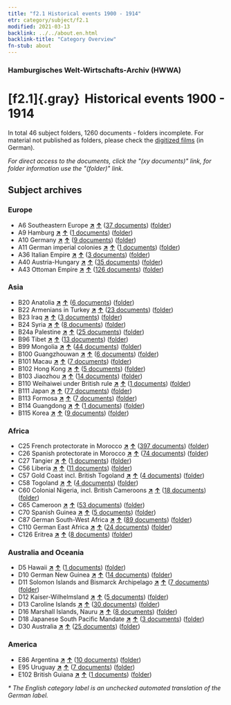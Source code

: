 ```yaml
---
title: "f2.1 Historical events 1900 - 1914"
etr: category/subject/f2.1
modified: 2021-03-13
backlink: ../../about.en.html
backlink-title: "Category Overview"
fn-stub: about
---
```


### Hamburgisches Welt-Wirtschafts-Archiv (HWWA)
# [f2.1]{.gray}&#8201; Historical events 1900 - 1914&#160; 





In total 46 subject folders, 1260 documents - folders incomplete.
For material not published as folders, please check the [digitized films](/film/h1_sh) (in German).

_For direct access to the documents, click the "(xy documents)" link, for folder information use the "(folder)" link._

## Subject archives



### Europe

- A6 Southeastern Europe [**&nearr;**](../../../geo/i/140900/about.en.html "Southeastern Europe (all folders)") [**&uarr;**](../../../geo/about.en.html#A6 "Country category system") (<a href="https://pm20.zbw.eu/dfgview/sh/140900,181392" title="about: Southeastern Europe : Historical events 1900 - 1914" target="_blank">37 documents</a>) ([folder](http://purl.org/pressemappe20/folder/sh/140900,181392))
- A9 Hamburg [**&nearr;**](../../../geo/i/140905/about.en.html "Hamburg (all folders)") [**&uarr;**](../../../geo/about.en.html#A9 "Country category system") (<a href="https://pm20.zbw.eu/dfgview/sh/140905,181392" title="about: Hamburg : Historical events 1900 - 1914" target="_blank">1 documents</a>) ([folder](http://purl.org/pressemappe20/folder/sh/140905,181392))
- A10 Germany [**&nearr;**](../../../geo/i/126128/about.en.html "Germany (all folders)") [**&uarr;**](../../../geo/about.en.html#A10 "Country category system") (<a href="https://pm20.zbw.eu/dfgview/sh/126128,181392" title="about: Germany : Historical events 1900 - 1914" target="_blank">9 documents</a>) ([folder](http://purl.org/pressemappe20/folder/sh/126128,181392))
- A11 German imperial colonies [**&nearr;**](../../../geo/i/140960/about.en.html "German imperial colonies (all folders)") [**&uarr;**](../../../geo/about.en.html#A11 "Country category system") (<a href="https://pm20.zbw.eu/dfgview/sh/140960,181392" title="about: German imperial colonies : Historical events 1900 - 1914" target="_blank">1 documents</a>) ([folder](http://purl.org/pressemappe20/folder/sh/140960,181392))
- A36 Italian Empire [**&nearr;**](../../../geo/i/141012/about.en.html "Italian Empire (all folders)") [**&uarr;**](../../../geo/about.en.html#A36 "Country category system") (<a href="https://pm20.zbw.eu/dfgview/sh/141012,181392" title="about: Italian Empire : Historical events 1900 - 1914" target="_blank">3 documents</a>) ([folder](http://purl.org/pressemappe20/folder/sh/141012,181392))
- A40 Austria-Hungary [**&nearr;**](../../../geo/i/126127/about.en.html "Austria-Hungary (all folders)") [**&uarr;**](../../../geo/about.en.html#A40 "Country category system") (<a href="https://pm20.zbw.eu/dfgview/sh/126127,181392" title="about: Austria-Hungary : Historical events 1900 - 1914" target="_blank">35 documents</a>) ([folder](http://purl.org/pressemappe20/folder/sh/126127,181392))
- A43 Ottoman Empire [**&nearr;**](../../../geo/i/141034/about.en.html "Ottoman Empire (all folders)") [**&uarr;**](../../../geo/about.en.html#A43 "Country category system") (<a href="https://pm20.zbw.eu/dfgview/sh/141034,181392" title="about: Ottoman Empire : Historical events 1900 - 1914" target="_blank">126 documents</a>) ([folder](http://purl.org/pressemappe20/folder/sh/141034,181392))

### Asia

- B20 Anatolia [**&nearr;**](../../../geo/i/141108/about.en.html "Anatolia (all folders)") [**&uarr;**](../../../geo/about.en.html#B20 "Country category system") (<a href="https://pm20.zbw.eu/dfgview/sh/141108,181392" title="about: Anatolia : Historical events 1900 - 1914" target="_blank">6 documents</a>) ([folder](http://purl.org/pressemappe20/folder/sh/141108,181392))
- B22 Armenians in Turkey [**&nearr;**](../../../geo/i/141112/about.en.html "Armenians in Turkey (all folders)") [**&uarr;**](../../../geo/about.en.html#B22 "Country category system") (<a href="https://pm20.zbw.eu/dfgview/sh/141112,181392" title="about: Armenians in Turkey : Historical events 1900 - 1914" target="_blank">23 documents</a>) ([folder](http://purl.org/pressemappe20/folder/sh/141112,181392))
- B23 Iraq [**&nearr;**](../../../geo/i/141113/about.en.html "Iraq (all folders)") [**&uarr;**](../../../geo/about.en.html#B23 "Country category system") (<a href="https://pm20.zbw.eu/dfgview/sh/141113,181392" title="about: Iraq : Historical events 1900 - 1914" target="_blank">3 documents</a>) ([folder](http://purl.org/pressemappe20/folder/sh/141113,181392))
- B24 Syria [**&nearr;**](../../../geo/i/141114/about.en.html "Syria (all folders)") [**&uarr;**](../../../geo/about.en.html#B24 "Country category system") (<a href="https://pm20.zbw.eu/dfgview/sh/141114,181392" title="about: Syria : Historical events 1900 - 1914" target="_blank">8 documents</a>) ([folder](http://purl.org/pressemappe20/folder/sh/141114,181392))
- B24a Palestine [**&nearr;**](../../../geo/i/141115/about.en.html "Palestine (all folders)") [**&uarr;**](../../../geo/about.en.html#B24a "Country category system") (<a href="https://pm20.zbw.eu/dfgview/sh/141115,181392" title="about: Palestine : Historical events 1900 - 1914" target="_blank">25 documents</a>) ([folder](http://purl.org/pressemappe20/folder/sh/141115,181392))
- B96 Tibet [**&nearr;**](../../../geo/i/141259/about.en.html "Tibet (all folders)") [**&uarr;**](../../../geo/about.en.html#B96 "Country category system") (<a href="https://pm20.zbw.eu/dfgview/sh/141259,181392" title="about: Tibet : Historical events 1900 - 1914" target="_blank">13 documents</a>) ([folder](http://purl.org/pressemappe20/folder/sh/141259,181392))
- B99 Mongolia [**&nearr;**](../../../geo/i/141261/about.en.html "Mongolia (all folders)") [**&uarr;**](../../../geo/about.en.html#B99 "Country category system") (<a href="https://pm20.zbw.eu/dfgview/sh/141261,181392" title="about: Mongolia : Historical events 1900 - 1914" target="_blank">44 documents</a>) ([folder](http://purl.org/pressemappe20/folder/sh/141261,181392))
- B100 Guangzhouwan [**&nearr;**](../../../geo/i/141266/about.en.html "Guangzhouwan (all folders)") [**&uarr;**](../../../geo/about.en.html#B100 "Country category system") (<a href="https://pm20.zbw.eu/dfgview/sh/141266,181392" title="about: Guangzhouwan : Historical events 1900 - 1914" target="_blank">6 documents</a>) ([folder](http://purl.org/pressemappe20/folder/sh/141266,181392))
- B101 Macau [**&nearr;**](../../../geo/i/141267/about.en.html "Macau (all folders)") [**&uarr;**](../../../geo/about.en.html#B101 "Country category system") (<a href="https://pm20.zbw.eu/dfgview/sh/141267,181392" title="about: Macau : Historical events 1900 - 1914" target="_blank">7 documents</a>) ([folder](http://purl.org/pressemappe20/folder/sh/141267,181392))
- B102 Hong Kong [**&nearr;**](../../../geo/i/141268/about.en.html "Hong Kong (all folders)") [**&uarr;**](../../../geo/about.en.html#B102 "Country category system") (<a href="https://pm20.zbw.eu/dfgview/sh/141268,181392" title="about: Hong Kong : Historical events 1900 - 1914" target="_blank">5 documents</a>) ([folder](http://purl.org/pressemappe20/folder/sh/141268,181392))
- B103 Jiaozhou [**&nearr;**](../../../geo/i/126163/about.en.html "Jiaozhou (all folders)") [**&uarr;**](../../../geo/about.en.html#B103 "Country category system") (<a href="https://pm20.zbw.eu/dfgview/sh/126163,181392" title="about: Jiaozhou : Historical events 1900 - 1914" target="_blank">14 documents</a>) ([folder](http://purl.org/pressemappe20/folder/sh/126163,181392))
- B110 Weihaiwei under British rule [**&nearr;**](../../../geo/i/141271/about.en.html "Weihaiwei under British rule (all folders)") [**&uarr;**](../../../geo/about.en.html#B110 "Country category system") (<a href="https://pm20.zbw.eu/dfgview/sh/141271,181392" title="about: Weihaiwei under British rule : Historical events 1900 - 1914" target="_blank">1 documents</a>) ([folder](http://purl.org/pressemappe20/folder/sh/141271,181392))
- B111 Japan [**&nearr;**](../../../geo/i/141272/about.en.html "Japan (all folders)") [**&uarr;**](../../../geo/about.en.html#B111 "Country category system") (<a href="https://pm20.zbw.eu/dfgview/sh/141272,181392" title="about: Japan : Historical events 1900 - 1914" target="_blank">77 documents</a>) ([folder](http://purl.org/pressemappe20/folder/sh/141272,181392))
- B113 Formosa [**&nearr;**](../../../geo/i/141274/about.en.html "Formosa (all folders)") [**&uarr;**](../../../geo/about.en.html#B113 "Country category system") (<a href="https://pm20.zbw.eu/dfgview/sh/141274,181392" title="about: Formosa : Historical events 1900 - 1914" target="_blank">7 documents</a>) ([folder](http://purl.org/pressemappe20/folder/sh/141274,181392))
- B114 Guangdong [**&nearr;**](../../../geo/i/141275/about.en.html "Guangdong (all folders)") [**&uarr;**](../../../geo/about.en.html#B114 "Country category system") (<a href="https://pm20.zbw.eu/dfgview/sh/141275,181392" title="about: Guangdong : Historical events 1900 - 1914" target="_blank">1 documents</a>) ([folder](http://purl.org/pressemappe20/folder/sh/141275,181392))
- B115 Korea [**&nearr;**](../../../geo/i/141276/about.en.html "Korea (all folders)") [**&uarr;**](../../../geo/about.en.html#B115 "Country category system") (<a href="https://pm20.zbw.eu/dfgview/sh/141276,181392" title="about: Korea : Historical events 1900 - 1914" target="_blank">9 documents</a>) ([folder](http://purl.org/pressemappe20/folder/sh/141276,181392))

### Africa

- C25 French protectorate in Morocco [**&nearr;**](../../../geo/i/141358/about.en.html "French protectorate in Morocco (all folders)") [**&uarr;**](../../../geo/about.en.html#C25 "Country category system") (<a href="https://pm20.zbw.eu/dfgview/sh/141358,181392" title="about: French protectorate in Morocco : Historical events 1900 - 1914" target="_blank">397 documents</a>) ([folder](http://purl.org/pressemappe20/folder/sh/141358,181392))
- C26 Spanish protectorate in Morocco [**&nearr;**](../../../geo/i/141359/about.en.html "Spanish protectorate in Morocco (all folders)") [**&uarr;**](../../../geo/about.en.html#C26 "Country category system") (<a href="https://pm20.zbw.eu/dfgview/sh/141359,181392" title="about: Spanish protectorate in Morocco : Historical events 1900 - 1914" target="_blank">74 documents</a>) ([folder](http://purl.org/pressemappe20/folder/sh/141359,181392))
- C27 Tangier [**&nearr;**](../../../geo/i/141360/about.en.html "Tangier (all folders)") [**&uarr;**](../../../geo/about.en.html#C27 "Country category system") (<a href="https://pm20.zbw.eu/dfgview/sh/141360,181392" title="about: Tangier : Historical events 1900 - 1914" target="_blank">1 documents</a>) ([folder](http://purl.org/pressemappe20/folder/sh/141360,181392))
- C56 Liberia [**&nearr;**](../../../geo/i/141405/about.en.html "Liberia (all folders)") [**&uarr;**](../../../geo/about.en.html#C56 "Country category system") (<a href="https://pm20.zbw.eu/dfgview/sh/141405,181392" title="about: Liberia : Historical events 1900 - 1914" target="_blank">11 documents</a>) ([folder](http://purl.org/pressemappe20/folder/sh/141405,181392))
- C57 Gold Coast incl. British Togoland [**&nearr;**](../../../geo/i/141406/about.en.html "Gold Coast incl. British Togoland (all folders)") [**&uarr;**](../../../geo/about.en.html#C57 "Country category system") (<a href="https://pm20.zbw.eu/dfgview/sh/141406,181392" title="about: Gold Coast incl. British Togoland : Historical events 1900 - 1914" target="_blank">4 documents</a>) ([folder](http://purl.org/pressemappe20/folder/sh/141406,181392))
- C58 Togoland [**&nearr;**](../../../geo/i/141408/about.en.html "Togoland (all folders)") [**&uarr;**](../../../geo/about.en.html#C58 "Country category system") (<a href="https://pm20.zbw.eu/dfgview/sh/141408,181392" title="about: Togoland : Historical events 1900 - 1914" target="_blank">4 documents</a>) ([folder](http://purl.org/pressemappe20/folder/sh/141408,181392))
- C60 Colonial Nigeria, incl. British Cameroons [**&nearr;**](../../../geo/i/141409/about.en.html "Colonial Nigeria, incl. British Cameroons (all folders)") [**&uarr;**](../../../geo/about.en.html#C60 "Country category system") (<a href="https://pm20.zbw.eu/dfgview/sh/141409,181392" title="about: Colonial Nigeria, incl. British Cameroons : Historical events 1900 - 1914" target="_blank">18 documents</a>) ([folder](http://purl.org/pressemappe20/folder/sh/141409,181392))
- C65 Cameroon [**&nearr;**](../../../geo/i/141410/about.en.html "Cameroon (all folders)") [**&uarr;**](../../../geo/about.en.html#C65 "Country category system") (<a href="https://pm20.zbw.eu/dfgview/sh/141410,181392" title="about: Cameroon : Historical events 1900 - 1914" target="_blank">53 documents</a>) ([folder](http://purl.org/pressemappe20/folder/sh/141410,181392))
- C70 Spanish Guinea [**&nearr;**](../../../geo/i/141412/about.en.html "Spanish Guinea (all folders)") [**&uarr;**](../../../geo/about.en.html#C70 "Country category system") (<a href="https://pm20.zbw.eu/dfgview/sh/141412,181392" title="about: Spanish Guinea : Historical events 1900 - 1914" target="_blank">5 documents</a>) ([folder](http://purl.org/pressemappe20/folder/sh/141412,181392))
- C87 German South-West Africa [**&nearr;**](../../../geo/i/141450/about.en.html "German South-West Africa (all folders)") [**&uarr;**](../../../geo/about.en.html#C87 "Country category system") (<a href="https://pm20.zbw.eu/dfgview/sh/141450,181392" title="about: German South-West Africa : Historical events 1900 - 1914" target="_blank">89 documents</a>) ([folder](http://purl.org/pressemappe20/folder/sh/141450,181392))
- C110 German East Africa [**&nearr;**](../../../geo/i/141471/about.en.html "German East Africa (all folders)") [**&uarr;**](../../../geo/about.en.html#C110 "Country category system") (<a href="https://pm20.zbw.eu/dfgview/sh/141471,181392" title="about: German East Africa : Historical events 1900 - 1914" target="_blank">24 documents</a>) ([folder](http://purl.org/pressemappe20/folder/sh/141471,181392))
- C126 Eritrea [**&nearr;**](../../../geo/i/141483/about.en.html "Eritrea (all folders)") [**&uarr;**](../../../geo/about.en.html#C126 "Country category system") (<a href="https://pm20.zbw.eu/dfgview/sh/141483,181392" title="about: Eritrea : Historical events 1900 - 1914" target="_blank">8 documents</a>) ([folder](http://purl.org/pressemappe20/folder/sh/141483,181392))

### Australia and Oceania

- D5 Hawaii [**&nearr;**](../../../geo/i/141595/about.en.html "Hawaii (all folders)") [**&uarr;**](../../../geo/about.en.html#D5 "Country category system") (<a href="https://pm20.zbw.eu/dfgview/sh/141595,181392" title="about: Hawaii : Historical events 1900 - 1914" target="_blank">1 documents</a>) ([folder](http://purl.org/pressemappe20/folder/sh/141595,181392))
- D10 German New Guinea [**&nearr;**](../../../geo/i/141601/about.en.html "German New Guinea (all folders)") [**&uarr;**](../../../geo/about.en.html#D10 "Country category system") (<a href="https://pm20.zbw.eu/dfgview/sh/141601,181392" title="about: German New Guinea : Historical events 1900 - 1914" target="_blank">14 documents</a>) ([folder](http://purl.org/pressemappe20/folder/sh/141601,181392))
- D11 Solomon Islands and Bismarck Archipelago [**&nearr;**](../../../geo/i/141610/about.en.html "Solomon Islands and Bismarck Archipelago (all folders)") [**&uarr;**](../../../geo/about.en.html#D11 "Country category system") (<a href="https://pm20.zbw.eu/dfgview/sh/141610,181392" title="about: Solomon Islands and Bismarck Archipelago : Historical events 1900 - 1914" target="_blank">7 documents</a>) ([folder](http://purl.org/pressemappe20/folder/sh/141610,181392))
- D12 Kaiser-Wilhelmsland [**&nearr;**](../../../geo/i/141612/about.en.html "Kaiser-Wilhelmsland (all folders)") [**&uarr;**](../../../geo/about.en.html#D12 "Country category system") (<a href="https://pm20.zbw.eu/dfgview/sh/141612,181392" title="about: Kaiser-Wilhelmsland : Historical events 1900 - 1914" target="_blank">5 documents</a>) ([folder](http://purl.org/pressemappe20/folder/sh/141612,181392))
- D13 Caroline Islands [**&nearr;**](../../../geo/i/141613/about.en.html "Caroline Islands (all folders)") [**&uarr;**](../../../geo/about.en.html#D13 "Country category system") (<a href="https://pm20.zbw.eu/dfgview/sh/141613,181392" title="about: Caroline Islands : Historical events 1900 - 1914" target="_blank">30 documents</a>) ([folder](http://purl.org/pressemappe20/folder/sh/141613,181392))
- D16 Marshall Islands, Nauru [**&nearr;**](../../../geo/i/141616/about.en.html "Marshall Islands, Nauru (all folders)") [**&uarr;**](../../../geo/about.en.html#D16 "Country category system") (<a href="https://pm20.zbw.eu/dfgview/sh/141616,181392" title="about: Marshall Islands, Nauru : Historical events 1900 - 1914" target="_blank">8 documents</a>) ([folder](http://purl.org/pressemappe20/folder/sh/141616,181392))
- D18 Japanese South Pacific Mandate [**&nearr;**](../../../geo/i/141618/about.en.html "Japanese South Pacific Mandate (all folders)") [**&uarr;**](../../../geo/about.en.html#D18 "Country category system") (<a href="https://pm20.zbw.eu/dfgview/sh/141618,181392" title="about: Japanese South Pacific Mandate : Historical events 1900 - 1914" target="_blank">3 documents</a>) ([folder](http://purl.org/pressemappe20/folder/sh/141618,181392))
- D30 Australia [**&nearr;**](../../../geo/i/141621/about.en.html "Australia (all folders)") [**&uarr;**](../../../geo/about.en.html#D30 "Country category system") (<a href="https://pm20.zbw.eu/dfgview/sh/141621,181392" title="about: Australia : Historical events 1900 - 1914" target="_blank">25 documents</a>) ([folder](http://purl.org/pressemappe20/folder/sh/141621,181392))

### America

- E86 Argentina [**&nearr;**](../../../geo/i/141692/about.en.html "Argentina (all folders)") [**&uarr;**](../../../geo/about.en.html#E86 "Country category system") (<a href="https://pm20.zbw.eu/dfgview/sh/141692,181392" title="about: Argentina : Historical events 1900 - 1914" target="_blank">10 documents</a>) ([folder](http://purl.org/pressemappe20/folder/sh/141692,181392))
- E95 Uruguay [**&nearr;**](../../../geo/i/141695/about.en.html "Uruguay (all folders)") [**&uarr;**](../../../geo/about.en.html#E95 "Country category system") (<a href="https://pm20.zbw.eu/dfgview/sh/141695,181392" title="about: Uruguay : Historical events 1900 - 1914" target="_blank">7 documents</a>) ([folder](http://purl.org/pressemappe20/folder/sh/141695,181392))
- E102 British Guiana [**&nearr;**](../../../geo/i/141700/about.en.html "British Guiana (all folders)") [**&uarr;**](../../../geo/about.en.html#E102 "Country category system") (<a href="https://pm20.zbw.eu/dfgview/sh/141700,181392" title="about: British Guiana : Historical events 1900 - 1914" target="_blank">1 documents</a>) ([folder](http://purl.org/pressemappe20/folder/sh/141700,181392))


_* The English category label is an unchecked automated translation of the German label._

